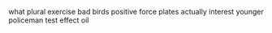 what plural exercise bad birds positive force plates actually interest younger policeman test effect oil